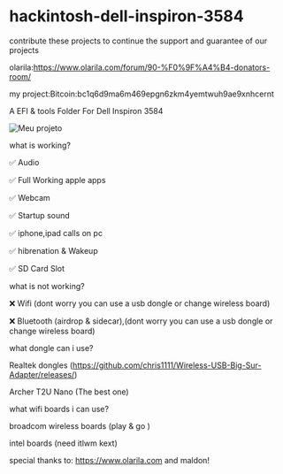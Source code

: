 # hackintosh-dell-inspiron-3584
contribute these projects to continue the support and guarantee of our projects

olarila:https://www.olarila.com/forum/90-%F0%9F%A4%B4-donators-room/

my project:Bitcoin:bc1q6d9ma6m469epgn6zkm4yemtwuh9ae9xnhcernt



A EFI & tools Folder For Dell Inspiron 3584 

![Meu projeto](https://user-images.githubusercontent.com/123247947/213868484-76e9e4cc-5c1e-4492-a6eb-c9c0ce0a3d99.png)

what is working?

 ✅ Audio 
 
 ✅ Full Working apple apps
 
 ✅ Webcam 
 
 ✅ Startup sound 
 
 ✅ iphone,ipad calls on pc
 
 ✅ hibrenation & Wakeup 
 
 ✅ SD Card Slot
 
 what is not working?
 
 ❌ Wifi (dont worry you can use a usb dongle or change wireless board)
 
 ❌ Bluetooth (airdrop & sidecar),(dont worry you can use a usb dongle or change wireless board)
 
 what dongle can i use?
 
 
 
 Realtek dongles (https://github.com/chris1111/Wireless-USB-Big-Sur-Adapter/releases/)
 
 
 Archer T2U Nano (The best one)
 
 
what wifi boards i can use? 

broadcom wireless boards (play & go )
 
 
intel boards (need itlwm kext)
 
 
 special thanks to:
 https://www.olarila.com
 and maldon!
 
